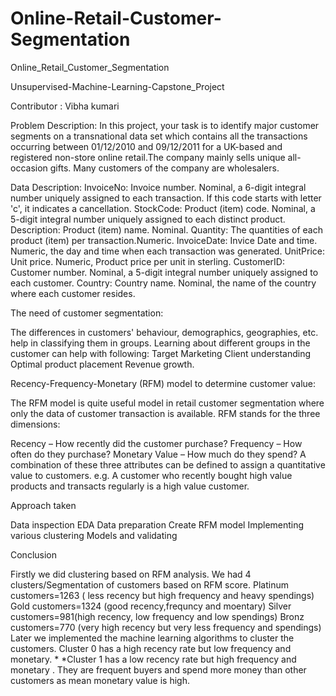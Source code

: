 # Online-Retail-Customer-Segmentation

 Online_Retail_Customer_Segmentation
 
Unsupervised-Machine-Learning-Capstone_Project

 Contributor :   Vibha kumari                                                         

Problem Description:
 In this project, your task is to identify major customer segments on a transnational data set which contains all the transactions occurring between 01/12/2010 and 09/12/2011 for a UK-based and registered non-store online retail.The company mainly sells unique all-occasion gifts. Many customers of the company are wholesalers.

Data Description:
InvoiceNo: Invoice number. Nominal, a 6-digit integral number uniquely assigned to each transaction. If this code starts with letter 'c', it indicates a cancellation. 
StockCode: Product (item) code. Nominal, a 5-digit integral number uniquely assigned to each distinct product.
 Description: Product (item) name. Nominal.
 Quantity: The quantities of each product (item) per transaction.Numeric.
 InvoiceDate: Invice Date and time. Numeric, the day and time when each transaction was generated.
 UnitPrice: Unit price. Numeric, Product price per unit in sterling.
 CustomerID: Customer number. Nominal, a 5-digit integral number uniquely assigned to each customer. 
Country: Country name. Nominal, the name of the country where each customer resides.

The need of customer segmentation:

The differences in customers' behaviour, demographics, geographies, etc. help in classifying them in groups. Learning about different groups in the customer can help with following:
Target Marketing
Client understanding
Optimal product placement
Revenue growth.

Recency-Frequency-Monetary (RFM) model to determine customer value:

The RFM model is quite useful model in retail customer segmentation where only the data of customer transaction is available. RFM stands for the three dimensions:

Recency – How recently did the customer purchase?
Frequency – How often do they purchase?
Monetary Value – How much do they spend?
A combination of these three attributes can be defined to assign a quantitative value to customers. e.g. A customer who recently bought high value products and transacts regularly is a high value customer.


Approach taken

Data inspection
EDA
Data preparation
Create RFM model
Implementing various clustering Models and validating


Conclusion

Firstly we did clustering based on RFM analysis. We had 4 clusters/Segmentation of customers based on RFM score. Platinum customers=1263 ( less recency but high frequency and heavy spendings) Gold customers=1324 (good recency,frequncy and moentary) Silver customers=981(high recency, low frequency and low spendings) Bronz customers=770 (very high recency but very less frequency and spendings) Later we implemented the machine learning algorithms to cluster the customers.
Cluster 0 has a high recency rate but low frequency and monetary. *
*Cluster 1 has a low recency rate but high frequency and monetary . They are frequent buyers and spend more money than other customers as mean monetary value is high.


